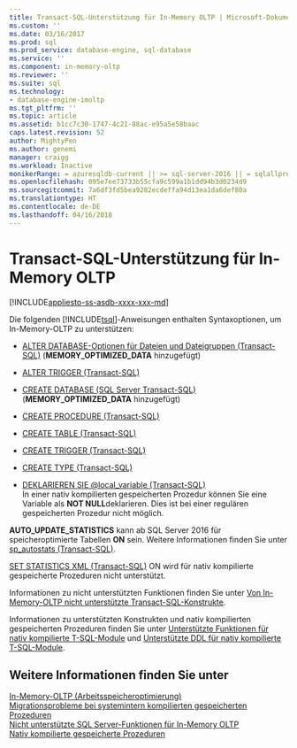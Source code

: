 ```yaml
---
title: Transact-SQL-Unterstützung für In-Memory OLTP | Microsoft-Dokumentation
ms.custom: ''
ms.date: 03/16/2017
ms.prod: sql
ms.prod_service: database-engine, sql-database
ms.service: ''
ms.component: in-memory-oltp
ms.reviewer: ''
ms.suite: sql
ms.technology:
- database-engine-imoltp
ms.tgt_pltfrm: ''
ms.topic: article
ms.assetid: b1cc7c30-1747-4c21-88ac-e95a5e58baac
caps.latest.revision: 52
author: MightyPen
ms.author: genemi
manager: craigg
ms.workload: Inactive
monikerRange: = azuresqldb-current || >= sql-server-2016 || = sqlallproducts-allversions
ms.openlocfilehash: 095e7ee73733b55cfa9c599a1b1dd94b3d0234d9
ms.sourcegitcommit: 7a6df3fd5bea9282ecdeffa94d13ea1da6def80a
ms.translationtype: HT
ms.contentlocale: de-DE
ms.lasthandoff: 04/16/2018
---
```

# <a name="transact-sql-support-for-in-memory-oltp"></a>Transact-SQL-Unterstützung für In-Memory OLTP
[!INCLUDE[appliesto-ss-asdb-xxxx-xxx-md](../../includes/appliesto-ss-asdb-xxxx-xxx-md.md)]

  Die folgenden [!INCLUDE[tsql](../../includes/tsql-md.md)]-Anweisungen enthalten Syntaxoptionen, um In-Memory-OLTP zu unterstützen:  
  
-   [ALTER DATABASE-Optionen für Dateien und Dateigruppen &#40;Transact-SQL&#41;](../../t-sql/statements/alter-database-transact-sql-file-and-filegroup-options.md) (**MEMORY_OPTIMIZED_DATA** hinzugefügt)  
  
-   [ALTER TRIGGER &#40;Transact-SQL&#41;](../../t-sql/statements/alter-trigger-transact-sql.md)  
  
-   [CREATE DATABASE &#40;SQL Server Transact-SQL&#41;](../../t-sql/statements/create-database-sql-server-transact-sql.md) (**MEMORY_OPTIMIZED_DATA** hinzugefügt)  
  
-   [CREATE PROCEDURE &#40;Transact-SQL&#41;](../../t-sql/statements/create-procedure-transact-sql.md)  
  
-   [CREATE TABLE &#40;Transact-SQL&#41;](../../t-sql/statements/create-table-transact-sql.md)  
  
-   [CREATE TRIGGER &#40;Transact-SQL&#41;](../../t-sql/statements/create-trigger-transact-sql.md)  
  
-   [CREATE TYPE &#40;Transact-SQL&#41;](../../t-sql/statements/create-type-transact-sql.md)  
  
-   [DEKLARIEREN SIE @local_variable &#40;Transact-SQL&#41;](../../t-sql/language-elements/declare-local-variable-transact-sql.md)   
    In einer nativ kompilierten gespeicherten Prozedur können Sie eine Variable als **NOT NULL**deklarieren. Dies ist bei einer regulären gespeicherten Prozedur nicht möglich.  
  
 **AUTO_UPDATE_STATISTICS** kann ab SQL Server 2016 für speicheroptimierte Tabellen **ON** sein. Weitere Informationen finden Sie unter [sp_autostats &#40;Transact-SQL&#41;](../../relational-databases/system-stored-procedures/sp-autostats-transact-sql.md).  
  
 [SET STATISTICS XML &#40;Transact-SQL&#41;](../../t-sql/statements/set-statistics-xml-transact-sql.md) ON wird für nativ kompilierte gespeicherte Prozeduren nicht unterstützt.  
  
 Informationen zu nicht unterstützten Funktionen finden Sie unter [Von In-Memory-OLTP nicht unterstützte Transact-SQL-Konstrukte](../../relational-databases/in-memory-oltp/transact-sql-constructs-not-supported-by-in-memory-oltp.md).  
  
 Informationen zu unterstützten Konstrukten und nativ kompilierten gespeicherten Prozeduren finden Sie unter [Unterstützte Funktionen für nativ kompilierte T-SQL-Module](../../relational-databases/in-memory-oltp/supported-features-for-natively-compiled-t-sql-modules.md) und [Unterstützte DDL für nativ kompilierte T-SQL-Module](../../relational-databases/in-memory-oltp/supported-ddl-for-natively-compiled-t-sql-modules.md).  
  
## <a name="see-also"></a>Weitere Informationen finden Sie unter  
 [In-Memory-OLTP &#40;Arbeitsspeicheroptimierung&#41;](../../relational-databases/in-memory-oltp/in-memory-oltp-in-memory-optimization.md)   
 [Migrationsprobleme bei systemintern kompilierten gespeicherten Prozeduren](../../relational-databases/in-memory-oltp/migration-issues-for-natively-compiled-stored-procedures.md)   
 [Nicht unterstützte SQL Server-Funktionen für In-Memory OLTP](../../relational-databases/in-memory-oltp/unsupported-sql-server-features-for-in-memory-oltp.md)   
 [Nativ kompilierte gespeicherte Prozeduren](../../relational-databases/in-memory-oltp/natively-compiled-stored-procedures.md)  
  
  
